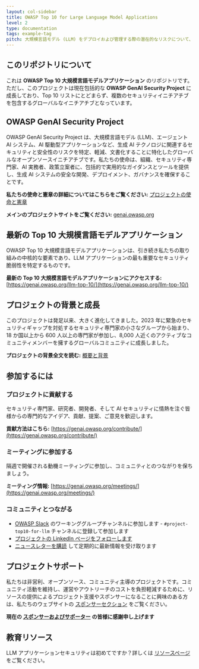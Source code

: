 ```yaml
---
layout: col-sidebar
title: OWASP Top 10 for Large Language Model Applications
level: 2
type: documentation
tags: example-tag
pitch: 大規模言語モデル (LLM) をデプロイおよび管理する際の潜在的なリスクについて、開発者、デザイナー、アーキテクト、マネージャー、組織を教育することを目的としています。
---
```


## このリポジトリについて

これは **OWASP Top 10 大規模言語モデルアプリケーション** のリポジトリです。ただし、このプロジェクトは現在包括的な **OWASP GenAI Security Project** に成長しており、Top 10 リストにとどまらず、複数のセキュリティイニチアチブを包含するグローバルなイニチアチブとなっています。

## OWASP GenAI Security Project

OWASP GenAI Security Project は、大規模言語モデル (LLM)、エージェント AI システム、AI 駆動型アプリケーションなど、生成 AI テクノロジに関連するセキュリティと安全性のリスクを特定、軽減、文書化することに特化したグローバルなオープンソースイニチアチブです。私たちの使命は、組織、セキュリティ専門家、AI 実務者、政策立案者に、包括的で実用的なガイダンスとツールを提供し、生成 AI システムの安全な開発、デプロイメント、ガバナンスを確保することです。

**私たちの使命と憲章の詳細についてはこちらをご覧ください:** [プロジェクトの使命と憲章](https://genai.owasp.org/project-mission-and-charter/)

**メインのプロジェクトサイトをご覧ください:** [genai.owasp.org](https://genai.owasp.org)

## 最新の Top 10 大規模言語モデルアプリケーション

OWASP Top 10 大規模言語モデルアプリケーションは、引き続き私たちの取り組みの中核的な要素であり、LLM アプリケーションの最も重要なセキュリティ脆弱性を特定するものです。

**最新の Top 10 大規模言語モデルアプリケーションにアクセスする:** [https://genai.owasp.org/llm-top-10/](https://genai.owasp.org/llm-top-10/)

## プロジェクトの背景と成長

このプロジェクトは発足以来、大きく進化してきました。2023 年に緊急のセキュリティギャップを対処するセキュリティ専門家の小さなグループから始まり、18 か国以上から 600 人以上の専門家が参加し、8,000 人近くのアクティブなコミュニティメンバーを擁するグローバルコミュニティに成長しました。

**プロジェクトの背景全文を読む:** [概要と背景](https://genai.owasp.org/introduction-genai-security-project/)

## 参加するには

### プロジェクトに貢献する
セキュリティ専門家、研究者、開発者、そして AI セキュリティに情熱を注ぐ皆様からの専門的なアイデア、貢献、提案、ご意見を歓迎します。

**貢献方法はこちら:** [https://genai.owasp.org/contribute/](https://genai.owasp.org/contribute/)

### ミーティングに参加する
隔週で開催される動機ミーティングに参加し、コミュニティとのつながりを保ちましょう。

**ミーティング情報:** [https://genai.owasp.org/meetings/](https://genai.owasp.org/meetings/)

### コミュニティとつながる
- [OWASP Slack](https://owasp.org/slack/invite) のワーキンググループチャンネルに参加します - `#project-top10-for-llm` チャンネルに登録して参加します
- [プロジェクトの LinkedIn ページをフォローします](https://www.linkedin.com/company/owasp-top-10-for-large-language-model-applications/)
- [ニュースレターを購読](https://llmtop10.beehiiv.com/subscribe) して定期的に最新情報を受け取ります

## プロジェクトサポート

私たちは非営利、オープンソース、コミュニティ主導のプロジェクトです。コミュニティ活動を維持し、運営やアウトリーチのコストを負担軽減するために、リソースの提供によるプロジェクト支援やスポンサーになることに興味のある方は、私たちのウェブサイトの [スポンサーセクション](https://genai.owasp.org/sponsorship) をご覧ください。

**現在の [スポンサーおよびサポーター](https://genai.owasp.org/supporters/) の皆様に感謝申し上げます**

## 教育リソース

LLM アプリケーションセキュリティは初めてですか？詳しくは [リソースページ](https://github.com/OWASP/www-project-top-10-for-large-language-model-applications/wiki/Educational-Resources) をご覧ください。
